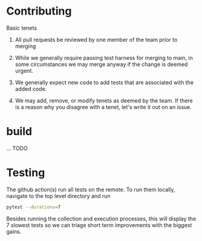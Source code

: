 # Contributing

Basic tenets

1. All pull requests be reviewed by one member of the team prior to merging

2. While we generally require passing test harness for merging to main, in 
some circumstances we may merge anyway if the change is deemed urgent.

3. We generally expect new code to add tests that are associated with the 
added code.

4. We may add, remove, or modify tenets as deemed by the team. If there is 
a reason why you disagree with a tenet, let's write it out on an issue. 

# build

... TODO

# Testing

The github action(s) run all tests on the remote.
To run them locally, navigate to the top level directory and run

```bash
pytest --durations=7 
```

Besides running the collection and execution processes, this will display 
the 7 slowest tests so we can triage short term improvements with the biggest
gains.
